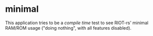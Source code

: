 # minimal

This application tries to be a _compile time_ test to see RIOT-rs' minimal
RAM/ROM usage ("doing nothing", with all features disabled).
